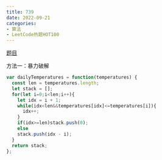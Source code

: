 ```yaml
---
title: 739
date: 2022-09-21
categories: 
- 算法
- LeetCode热题HOT100
---
```


[题目](https://leetcode.cn/problems/daily-temperatures/)

方法一：暴力破解
```js
var dailyTemperatures = function(temperatures) {
  const len = temperatures.length;
  let stack = [];
  for(let i=0;i<len;i++){
    let idx = i + 1;
    while(idx<len&&temperatures[idx]<=temperatures[i]){
      idx++;
    }
    if(idx>=len)stack.push(0);
    else
    stack.push(idx - i);
  }
  return stack;
};
```